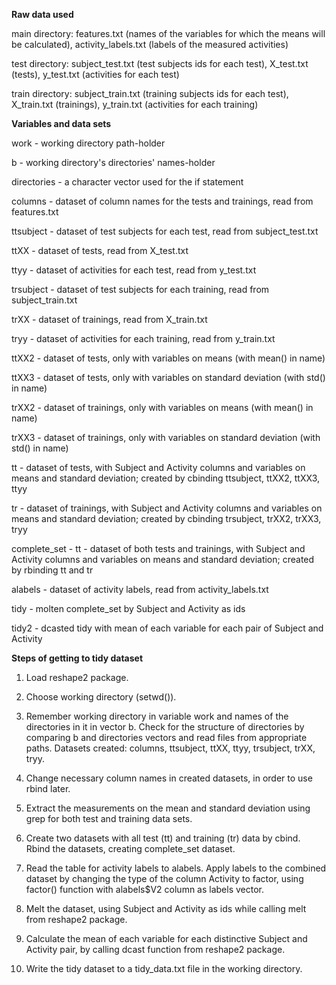 <b>Raw data used</b>

main directory: features.txt (names of the variables for which the means will be calculated), activity_labels.txt (labels of the measured activities)

test directory: subject_test.txt (test subjects ids for each test), X_test.txt (tests), y_test.txt (activities for each test)

train directory: subject_train.txt (training subjects ids for each test), X_train.txt (trainings), y_train.txt (activities for each training)

<b>Variables and data sets</b>

work - working directory path-holder

b - working directory's directories' names-holder

directories - a character vector used for the if statement


columns - dataset of column names for the tests and trainings, read from features.txt


ttsubject - dataset of test subjects for each test, read from subject_test.txt

ttXX - dataset of tests, read from X_test.txt

ttyy - dataset of activities for each test, read from y_test.txt


trsubject - dataset of test subjects for each training, read from subject_train.txt

trXX - dataset of trainings, read from X_train.txt

tryy - dataset of activities for each training, read from y_train.txt


ttXX2 - dataset of tests, only with variables on means (with mean() in name)

ttXX3 - dataset of tests, only with variables on standard deviation (with std() in name)

trXX2 - dataset of trainings, only with variables on means (with mean() in name)

trXX3 - dataset of trainings, only with variables on standard deviation (with std() in name)


tt - dataset of tests, with Subject and Activity columns and variables on means and standard deviation; created by cbinding ttsubject, ttXX2, ttXX3, ttyy

tr - dataset of trainings, with Subject and Activity columns and variables on means and standard deviation; created by cbinding trsubject, trXX2, trXX3, tryy

complete_set - tt - dataset of both tests and trainings, with Subject and Activity columns and variables on means and standard deviation; created by rbinding tt and tr


alabels - dataset of activity labels, read from activity_labels.txt


tidy - molten complete_set by Subject and Activity as ids

tidy2 - dcasted tidy with mean of each variable for each pair of Subject and Activity

<b>Steps of getting to tidy dataset</b>

1. Load reshape2 package.

2. Choose working directory (setwd()).
 
3. Remember working directory in variable work and names of the directories in it in vector b. Check for the structure of directories by comparing b and directories vectors and read files from appropriate paths. Datasets created: columns, ttsubject, ttXX, ttyy, trsubject, trXX, tryy.

4. Change necessary column names in created datasets, in order to use rbind later.

5. Extract the measurements on the mean and standard deviation using grep for both test and training data sets. 

6. Create two datasets with all test (tt) and training (tr) data by cbind. Rbind the datasets, creating complete_set dataset.

7. Read the table for activity labels to alabels. Apply labels to the combined dataset by changing the type of the column Activity to factor, using factor() function with alabels$V2 column as labels vector.

8. Melt the dataset, using Subject and Activity as ids while calling melt from reshape2 package.

9. Calculate the mean of each variable for each distinctive Subject and Activity pair, by calling dcast function from reshape2 package.

10. Write the tidy dataset to a tidy_data.txt file in the working directory.
